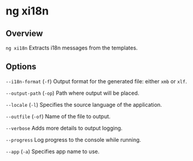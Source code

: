 <!-- Links in /docs/documentation should NOT have `.md` at the end, because they end up in our wiki at release. -->

# ng xi18n

## Overview
`ng xi18n` Extracts i18n messages from the templates.

## Options
`--i18n-format` (`-f`) Output format for the generated file: either `xmb` or `xlf`.

`--output-path` (`-op`) Path where output will be placed.

`--locale` (`-l`) Specifies the source language of the application.

`--outfile` (`-of`)  Name of the file to output.

`--verbose` Adds more details to output logging.

`--progress` Log progress to the console while running.

`--app` (`-a`) Specifies app name to use.